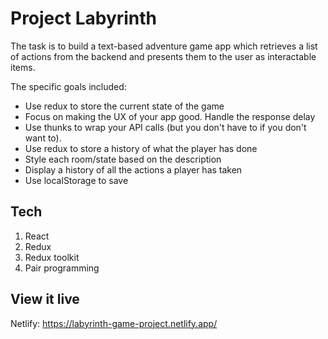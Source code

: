 # Project Labyrinth

The task is to build a text-based adventure game app which retrieves a list of actions from the backend and presents them to the user as interactable items.

The specific goals included:

- Use redux to store the current state of the game
- Focus on making the UX of your app good. Handle the response delay
- Use thunks to wrap your API calls (but you don't have to if you don't want to).
- Use redux to store a history of what the player has done
- Style each room/state based on the description
- Display a history of all the actions a player has taken
- Use localStorage to save 

## Tech

1. React
2. Redux
3. Redux toolkit
4. Pair programming

## View it live

Netlify: https://labyrinth-game-project.netlify.app/
